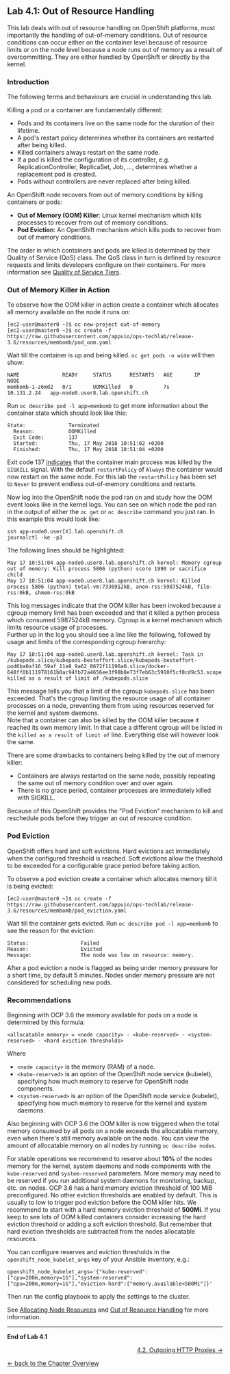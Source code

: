 ## Lab 4.1: Out of Resource Handling

This lab deals with out of resource handling on OpenShift platforms, most importantly the handling of out-of-memory conditions. Out of resource conditions can occur either on the container level because of resource limits or on the node level because a node runs out of memory as a result of overcommitting.
They are either handled by OpenShift or directly by the kernel.


### Introduction

The following terms and behaviours are crucial in understanding this lab.

Killing a pod or a container are fundamentally different:
* Pods and its containers live on the same node for the duration of their lifetime.
* A pod's restart policy determines whether its containers are restarted after being killed.
* Killed containers always restart on the same node.
* If a pod is killed the configuration of its controller, e.g. ReplicationController, ReplicaSet, Job, ..., determines whether a replacement pod is created.
* Pods without controllers are never replaced after being killed.

An OpenShift node recovers from out of memory conditions by killing containers or pods:
* **Out of Memory (OOM) Killer**: Linux kernel mechanism which kills processes to recover from out of memory conditions.
* **Pod Eviction**: An OpenShift mechanism which kills pods to recover from out of memory conditions.

The order in which containers and pods are killed is determined by their Quality of Service (QoS) class.
The QoS class in turn is defined by resource requests and limits developers configure on their containers.
For more information see [Quality of Service Tiers](https://docs.openshift.com/container-platform/3.6/dev_guide/compute_resources.html#quality-of-service-tiers).


### Out of Memory Killer in Action

To observe how the OOM killer in action create a container which allocates all memory available on the node it runs on:

```
[ec2-user@master0 ~]$ oc new-project out-of-memory
[ec2-user@master0 ~]$ oc create -f https://raw.githubusercontent.com/appuio/ops-techlab/release-3.6/resources/membomb/pod_oom.yaml
```

Wait till the container is up and being killed. `oc get pods -o wide` will then show:
```
NAME              READY     STATUS      RESTARTS   AGE       IP            NODE
membomb-1-z6md2   0/1       OOMKilled   0          7s        10.131.2.24   app-node0.user8.lab.openshift.ch
```

Run `oc describe pod -l app=membomb` to get more information about the container state which should look like this:
```
State:              Terminated
  Reason:           OOMKilled
  Exit Code:        137
  Started:          Thu, 17 May 2018 10:51:02 +0200
  Finished:         Thu, 17 May 2018 10:51:04 +0200
```

Exit code 137 [indicates](http://tldp.org/LDP/abs/html/exitcodes.html) that the container main process was killed by the `SIGKILL` signal.
With the default `restartPolicy` of `Always` the container would now restart on the same node. For this lab the `restartPolicy`
has been set to `Never` to prevent endless out-of-memory conditions and restarts.

Now log into the OpenShift node the pod ran on and study how the OOM event looks like in the kernel logs.
You can see on which node the pod ran in the output of either the `oc get` or `oc describe` command you just ran.
In this example this would look like:

```
ssh app-node0.user[X].lab.openshift.ch
journalctl -ke -p3
```

The following lines should be highlighted:

```
May 17 10:51:04 app-node0.user8.lab.openshift.ch kernel: Memory cgroup out of memory: Kill process 5806 (python) score 1990 or sacrifice child
May 17 10:51:04 app-node0.user8.lab.openshift.ch kernel: Killed process 5806 (python) total-vm:7336912kB, anon-rss:5987524kB, file-rss:0kB, shmem-rss:0kB
```

This log messages indicate that the OOM killer has been invoked because a cgroup memory limit has been exceeded
and that it killed a python process which consumed 5987524kB memory. Cgroup is a kernel mechanism which limits
resource usage of processes.  
Further up in the log you should see a line like the following, followed by usage and limits of the corresponding cgroup hierarchy:

```
May 17 10:51:04 app-node0.user8.lab.openshift.ch kernel: Task in /kubepods.slice/kubepods-besteffort.slice/kubepods-besteffort-pod6ba0af16_59af_11e8_9a62_0672f11196a0.slice/docker-648ff0b111978161b0ac94fb72a4656ee3f98b8e73f7eb63c5910f5cf8cd9c53.scope killed as a result of limit of /kubepods.slice
```

This message tells you that a limit of the cgroup `kubepods.slice` has been exceeded. That's the cgroup
limiting the resource usage of all container processes on a node, preventing them from using resources
reserved for the kernel and system daemons.  
Note that a container can also be killed by the OOM killer because it reached its own memory limit. In that
case a different cgroup will be listed in the `killed as a result of limit of` line. Everything
else will however look the same.

There are some drawbacks to containers being killed by the out of memory killer:
* Containers are always restarted on the same node, possibly repeating the same out of memory condition over and over again.
* There is no grace period, container processes are immediately killed with SIGKILL.

Because of this OpenShift provides the "Pod Eviction" mechanism to kill and reschedule pods before they trigger
an out of resource condition.


### Pod Eviction

OpenShift offers hard and soft evictions. Hard evictions act immediately when the configured threshold is reached.
Soft evictions allow the threshold to be exceeded for a configurable grace period before taking action.

To observe a pod eviction create a container which allocates memory till it is being evicted:

```
[ec2-user@master0 ~]$ oc create -f https://raw.githubusercontent.com/appuio/ops-techlab/release-3.6/resources/membomb/pod_eviction.yaml
```

Wait till the container gets evicted. Run `oc describe pod -l app=membomb` to see the reason for the eviction:
```
Status:                 Failed
Reason:                 Evicted
Message:                The node was low on resource: memory.
```

After a pod eviction a node is flagged as being under memory pressure for a short time, by default 5 minutes.
Nodes under memory pressure are not considered for scheduling new pods.

### Recommendations

Beginning with OCP 3.6 the memory available for pods on a node is determined by this formula:
```
<allocatable memory> = <node capacity> - <kube-reserved> - <system-reserved> - <hard eviction thresholds>
```

Where
* `<node capacity>` is the memory (RAM) of a node.
* `<kube-reserved>` is an option of the OpenShift node service (kubelet), specifying how much memory to reserve for OpenShift node components.
* `<system-reserved>` is an option of the OpenShift node service (kubelet), specifying how much memory to reserve for the kernel and system daemons.

Also beginning with OCP 3.6 the OOM killer is now triggered when the total memory consumed by all pods on a node exceeds the
allocatable memory, even when there's still memory available on the node. You can view the amount of allocatable memory on all
nodes by running `oc describe nodes`.

For stable operations we recommend to reserve about **10%** of the nodes memory for the kernel, system daemons and node components 
with the `kube-reserved` and `system-reserved` parameters. More memory may need to be reserved if you run additional system
daemons for monitoring, backup, etc. on nodes.
OCP 3.6 has a hard memory eviction threshold of 100 MiB preconfigured. No other eviction thresholds are enabled by default.
This is usually to low to trigger pod eviction before the OOM killer hits. We recommend to start with a hard memory eviction
threshold of **500Mi**. If you keep to see lots of OOM killed containers consider increasing the hard eviction threshold or
adding a soft eviction threshold. But remember that hard eviction thresholds are subtracted from the nodes allocatable resources.

You can configure reserves and eviction thresholds in the `openshift_node_kubelet_args` key of your Ansible inventory, e.g.:

```
openshift_node_kubelet_args='{"kube-reserved":["cpu=200m,memory=1G"],"system-reserved":["cpu=200m,memory=1G"],"eviction-hard":["memory.available<500Mi"]}'
```

Then run the config playbook to apply the settings to the cluster.

See [Allocating Node Resources](https://docs.openshift.com/container-platform/3.6/admin_guide/allocating_node_resources.html)
and [Out of Resource Handling](https://docs.openshift.com/container-platform/3.6/admin_guide/out_of_resource_handling.html) for more information.

---

**End of Lab 4.1**

<p width="100px" align="right"><a href="42_outgoing_http_proxies.md">4.2. Outgoing HTTP Proxies →</a></p>

[← back to the Chapter Overview](40_configuration_best_practices.md)
